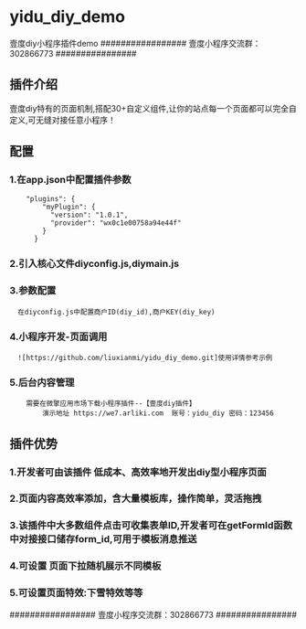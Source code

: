# yidu_diy_demo
壹度diy小程序插件demo
#################
壹度小程序交流群：302866773
################
## 插件介绍
壹度diy特有的页面机制,搭配30+自定义组件,让你的站点每一个页面都可以完全自定义,可无缝对接任意小程序！

## 配置
### 1.在app.json中配置插件参数
        "plugins": {
            "myPlugin": {
              "version": "1.0.1",
              "provider": "wx0c1e00758a94e44f"
            }
          }

### 2.引入核心文件diyconfig.js,diymain.js

### 3.参数配置
      在diyconfig.js中配置商户ID(diy_id),商户KEY(diy_key)

### 4.小程序开发-页面调用
      ![https://github.com/liuxianmi/yidu_diy_demo.git]使用详情参考示例
### 5.后台内容管理
        需要在微擎应用市场下载小程序插件--【壹度diy插件】
            演示地址 https://we7.arliki.com  账号：yidu_diy 密码：123456
## 插件优势
### 1.开发者可由该插件 低成本、高效率地开发出diy型小程序页面
### 2.页面内容高效率添加，含大量模板库，操作简单，灵活拖拽
### 3.该插件中大多数组件点击可收集表单ID,开发者可在getFormId函数中对接接口储存form_id,可用于模板消息推送
### 4.可设置 页面下拉随机展示不同模板
### 5.可设置页面特效:下雪特效等等
#################
壹度小程序交流群：302866773
################





